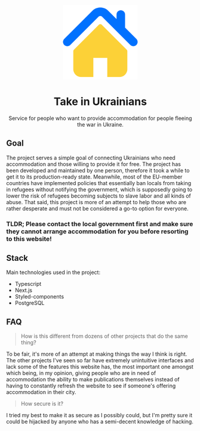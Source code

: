 <div align="center">
  <img src="public/favicon/android-chrome-512x512.png" height="200" />
  <h1>Take in Ukrainians</h1>
  <p>Service for people who want to provide accommodation for people fleeing the war in Ukraine.</p>
</div>

## Goal

The project serves a simple goal of connecting Ukrainians who need accommodation and those willing to provide it for free. The project has been developed and maintained by one person, therefore it took a while to get it to its production-ready state. Meanwhile, most of the EU-member countries have implemented policies that essentially ban locals from taking in refugees without notifying the government, which is supposedly going to lower the risk of refugees becoming subjects to slave labor and all kinds of abuse. That said, this project is more of an attempt to help those who are rather desperate and must not be considered a go-to option for everyone.

### TLDR; Please contact the local government first and make sure they cannot arrange accommodation for you before resorting to this website!

## Stack

Main technologies used in the project:

- Typescript
- Next.js
- Styled-components
- PostgreSQL

## FAQ

> How is this different from dozens of other projects that do the same thing?

To be fair, it's more of an attempt at making things the way I think is right. The other projects I've seen so far have extremely unintuitive interfaces and lack some of the features this website has, the most important one amongst which being, in my opinion, giving people who are in need of accommodation the ability to make publications themselves instead of having to constantly refresh the website to see if someone's offering accommodation in their city.

> How secure is it?

I tried my best to make it as secure as I possibly could, but I'm pretty sure it could be hijacked by anyone who has a semi-decent knowledge of hacking.
